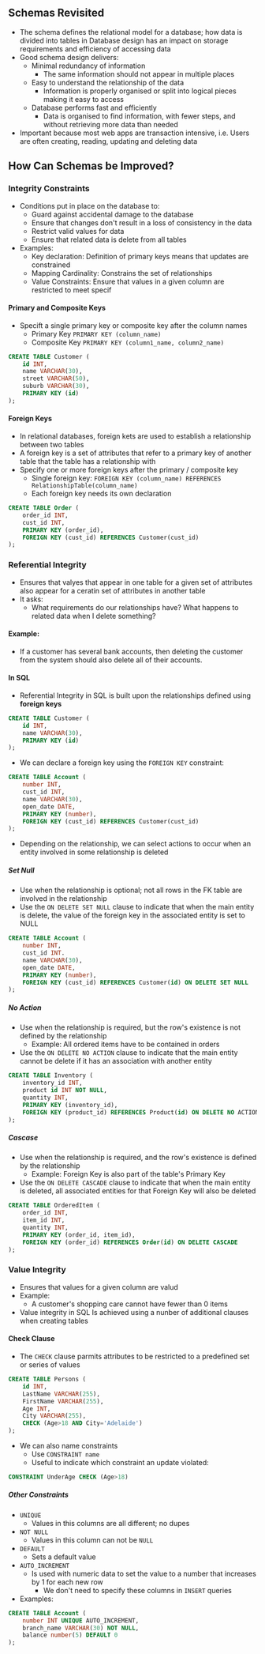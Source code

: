 ## Schemas Revisited
- The schema defines the relational model for a database; how data is divided into tables in Database design has an impact on storage requirements and efficiency of accessing data
- Good schema design delivers:
	- Minimal redundancy of information
		- The same information should not appear in multiple places
	- Easy to understand the relationship of the data
		- Information is properly organised or split into logical pieces making it easy to access
	- Database performs fast and efficiently
		- Data is organised to find information, with fewer steps, and without retrieving more data than needed
- Important because most web apps are transaction intensive, i.e. Users are often creating, reading, updating and deleting data

## How Can Schemas be Improved?

### Integrity Constraints
- Conditions put in place on the database to:
	- Guard against accidental damage to the database
	- Ensure that changes don't result in a loss of consistency in the data
	- Restrict valid values for data
	- Ensure that related data is delete from all tables
- Examples:
	- Key declaration: Definition of primary keys means that updates are constrained
	- Mapping Cardinality: Constrains the set of relationships
	- Value Constraints: Ensure that values in a given column are restricted to meet specif

#### Primary and Composite Keys
- Specift a single primary key or composite key after the column names
	- Primary Key `PRIMARY KEY (column_name)`
	- Composite Key `PRIMARY KEY (column1_name, column2_name)`

```sql
CREATE TABLE Customer (
	id INT,
	name VARCHAR(30),
	street VARCHAR(50),
	suburb VARCHAR(30),
	PRIMARY KEY (id)
);
```

#### Foreign Keys
- In relational databases, foreign kets are used to establish a relationship between two tables
- A foreign key is a set of attributes that refer to a primary key of another table that the table has a relationship with
- Specify one or more foreign keys after the primary / composite key
	- Single foreign key: `FOREIGN KEY (column_name) REFERENCES RelationshipTable(column_name)`  
	- Each foreign key needs its own declaration


```sql
CREATE TABLE Order (
	order_id INT,
	cust_id INT,
	PRIMARY KEY (order_id),
	FOREIGN KEY (cust_id) REFERENCES Customer(cust_id)
);
```

### Referential Integrity
- Ensures that valyes that appear in one table for a given set of attributes also appear for a ceratin set of attributes in another table
- It asks:
	- What requirements do our relationships have?
	  What happens to related data when I delete something?

#### Example:
- If a customer has several bank accounts, then deleting the customer from the system should also delete all of their accounts.

#### In SQL
- Referential Integrity in SQL is built upon the relationships defined using **foreign keys**

```sql
CREATE TABLE Customer (
	id INT,
	name VARCHAR(30),
	PRIMARY KEY (id)
);
```

- We can declare a foreign key using the `FOREIGN KEY` constraint:

```sql
CREATE TABLE Account (
	number INT,
	cust_id INT,
	name VARCHAR(30),
	open_date DATE,
	PRIMARY KEY (number),
	FOREIGN KEY (cust_id) REFERENCES Customer(cust_id)
);
```

- Depending on the relationship, we can select actions to occur when an entity involved in some relationship is deleted

##### Set Null
- Use when the relationship is optional; not all rows in the FK table are involved in the relationship
- Use the `ON DELETE SET NULL` clause to indicate that when the main entity is delete, the value of the foreign key in the associated entity is set to NULL

```sql
CREATE TABLE Account (
	number INT,
	cust_id INT.
	name VARCHAR(30),
	open_date DATE,
	PRIMARY KEY (number),
	FOREIGN KEY (cust_id) REFERENCES Customer(id) ON DELETE SET NULL
);
```

##### No Action
- Use when the relationship is required, but the row's existence is not defined by the relationship
	- Example:  All ordered items have to be contained in orders
- Use the `ON DELETE NO ACTION` clause to indicate that the main entity cannot be delete if it has an association with another entity

```sql
CREATE TABLE Inventory (
	inventory_id INT,
	product id INT NOT NULL,
	quantity INT,
	PRIMARY KEY (inventory_id),
	FOREIGN KEY (product_id) REFERENCES Product(id) ON DELETE NO ACTION
);
```

##### Cascase
- Use when the relationship is required, and the row's existence is defined by the relationship
	- Example: Foreign Key is also part of the table's Primary Key
- Use the `ON DELETE CASCADE` clause to indicate that when the main entity is deleted, all associated entities for that Foreign Key will also be deleted

```sql
CREATE TABLE OrderedItem (
	order_id INT,
	item_id INT,
	quantity INT,
	PRIMARY KEY (order_id, item_id),
	FOREIGN KEY (order_id) REFERENCES Order(id) ON DELETE CASCADE
);
```

### Value Integrity
- Ensures that values for a given column are valud
- Example:
	- A customer's shopping care cannot have fewer than 0 items
- Value integrity in SQL Is achieved using a nunber of additional clauses when creating tables

#### Check Clause
- The `CHECK` clause parmits attributes to be restricted to a predefined set or series of values

```sql
CREATE TABLE Persons (
	id INT,
	LastName VARCHAR(255),
	FirstName VARCHAR(255),
	Age INT,
	City VARCHAR(255),
	CHECK (Age>18 AND City='Adelaide')
);
```

- We can also name constraints
	- Use `CONSTRAINT name`
	- Useful to indicate which constraint an update violated:

```sql
CONSTRAINT UnderAge CHECK (Age>18)
```

##### Other Constraints
- `UNIQUE`
	- Values in this columns are all different; no dupes
- `NOT NULL`
	- Values in this column can not be `NULL`
- `DEFAULT`
	- Sets a default value
- `AUTO_INCREMENT`
	- Is used with numeric data to set the value to a number that increases by 1 for each new row
		- We don't need to specify these columns in `INSERT` queries
- Examples:

```sql
CREATE TABLE Account (
	number INT UNIQUE AUTO_INCREMENT,
	branch_name VARCHAR(30) NOT NULL,
	balance number(5) DEFAULT 0
);
```